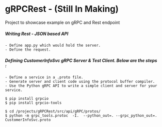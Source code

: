 # gRPCRest - (Still In Making)
Project to showcase example on gRPC and Rest endpoint


##### Writing Rest - JSON based API
    - Define app.py which would hold the server.
    - Define the request.
    
    
##### Defining CustomerInfoSvc gRPC Server & Test Client. Below are the steps :

    - Define a service in a .proto file.
    - Generate server and client code using the protocol buffer compiler.
    - Use the Python gRPC API to write a simple client and server for your service.
    
    $ pip install grpcio
    $ pip install grpcio-tools
    
    $ cd /projects/gRPCRest/src/api/gRPC/protos/
    $ python -m grpc_tools.protoc  -I.  --python_out=. --grpc_python_out=. CustomerInfoSvc.proto
    